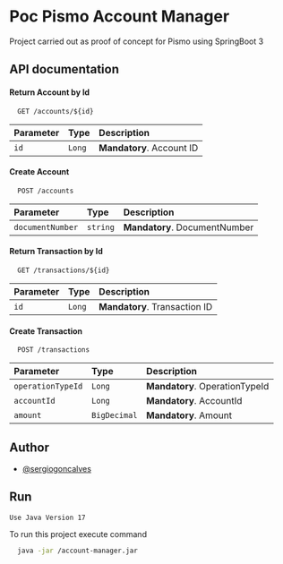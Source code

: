 
# Poc Pismo Account Manager

Project carried out as proof of concept for Pismo
using SpringBoot 3


## API documentation

####  Return Account by Id

```http
  GET /accounts/${id}
```

| Parameter   | Type       | Description                           |
| :---------- | :--------- | :---------------------------------- |
| `id` | `Long` | **Mandatory**. Account ID |


#### Create Account

```http
  POST /accounts
```

| Parameter   | Type       | Description                           |
| :---------- | :--------- | :---------------------------------- |
| `documentNumber` | `string` | **Mandatory**. DocumentNumber |


####  Return Transaction by Id

```http
  GET /transactions/${id}
```

| Parameter   | Type       | Description                           |
| :---------- | :--------- | :---------------------------------- |
| `id` | `Long` | **Mandatory**. Transaction ID |


#### Create Transaction

```http
  POST /transactions
```

| Parameter   | Type       | Description                           |
| :---------- | :--------- | :---------------------------------- |
| `operationTypeId` | `Long` | **Mandatory**. OperationTypeId |
| `accountId` | `Long` | **Mandatory**. AccountId |
| `amount` | `BigDecimal` | **Mandatory**. Amount |


## Author

- [@sergiogoncalves](https://www.github.com/sergiogoncalves)


## Run

`Use Java Version 17`

To run this project execute command

```bash
  java -jar /account-manager.jar
```

